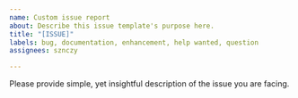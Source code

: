 ```yaml
---
name: Custom issue report
about: Describe this issue template's purpose here.
title: "[ISSUE]"
labels: bug, documentation, enhancement, help wanted, question
assignees: sznczy

---
```


Please provide simple, yet insightful description of the issue you are facing.

